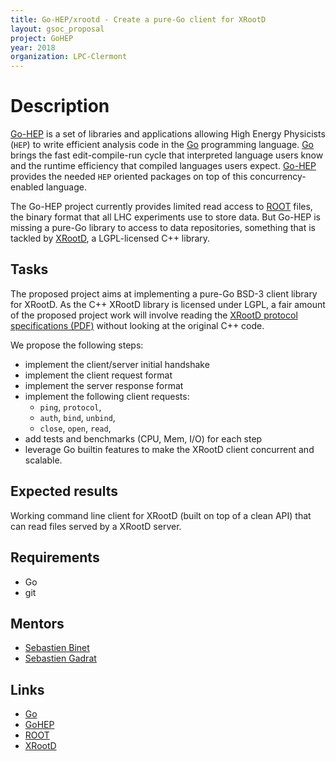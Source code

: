 ```yaml
---
title: Go-HEP/xrootd - Create a pure-Go client for XRootD
layout: gsoc_proposal
project: GoHEP
year: 2018
organization: LPC-Clermont
---
```


# Description

[Go-HEP](https://go-hep.org) is a set of libraries and applications allowing
High Energy Physicists (`HEP`) to write efficient analysis code in the
[Go](https://golang.org) programming language. [Go](https://golang.org) brings
the fast edit-compile-run cycle that interpreted language users know and the
runtime efficiency that compiled languages users expect.
[Go-HEP](https://go-hep.org) provides the needed `HEP` oriented packages on top
of this concurrency-enabled language.

The Go-HEP project currently provides limited read access to
[ROOT](https://root.cern) files, the binary format that all LHC experiments use
to store data. But Go-HEP is missing a pure-Go library to access to data
repositories, something that is tackled by [XRootD](http://xrootd.org), a
LGPL-licensed C++ library.

## Tasks

The proposed project aims at implementing a pure-Go BSD-3 client library for
XRootD. As the C++ XRootD library is licensed under LGPL, a fair amount of the
proposed project work will involve reading the
[XRootD protocol specifications (PDF)](http://xrootd.org/doc/dev45/XRdv310.pdf)
without looking at the original C++ code.

We propose the following steps:

- implement the client/server initial handshake
- implement the client request format
- implement the server response format
- implement the following client requests:
  - `ping`, `protocol`,
  - `auth`, `bind`, `unbind`,
  - `close`, `open`, `read`,
- add tests and benchmarks (CPU, Mem, I/O) for each step
- leverage Go builtin features to make the XRootD client concurrent and
  scalable.

## Expected results

Working command line client for XRootD (built on top of a clean API) that can
read files served by a XRootD server.

## Requirements

- Go
- git

## Mentors

- [Sebastien Binet](mailto:binet@cern.ch)
- [Sebastien Gadrat](mailto:sebastien.gadrat@cc.in2p3.fr)

## Links

- [Go](https://golang.org)
- [GoHEP](https://go-hep.org)
- [ROOT](https://root.cern)
- [XRootD](http://xrootd.org)
